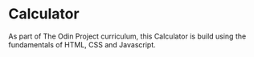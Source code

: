 # Calculator

As part of The Odin Project curriculum, this Calculator is build using the fundamentals of HTML, CSS and Javascript.